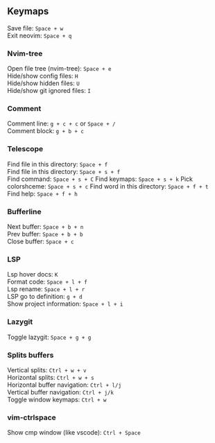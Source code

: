 ## Keymaps

Save file: `Space + w`</br>
Exit neovim: `Space + q`

### Nvim-tree

Open file tree (nvim-tree): `Space + e`</br>
Hide/show config files: `H`</br>
Hide/show hidden files: `U`</br>
Hide/show git ignored files: `I`

### Comment

Comment line: `g + c + c` or `Space + /`</br>
Comment block: `g + b + c`

### Telescope

Find file in this directory: `Space + f`</br>
Find file in this directory: `Space + s + f`</br>
Find command: `Space + s + C`
Find keymaps: `Space + s + k`
Pick colorshceme: `Space + s + c`
Find word in this directory: `Space + f + t`</br>
Find help: `Space + f + h`

### Bufferline

Next buffer: `Space + b + n`</br>
Prev buffer: `Space + b + b`</br>
Close buffer: `Space + c`

### LSP

Lsp hover docs: `K`</br>
Format code: `Space + l + f`</br>
Lsp rename: `Space + l + r` </br>
LSP go to definition: `g + d` </br>
Show project information: `Space + l + i` </br>

### Lazygit

Toggle lazygit: `Space + g + g`</br>

### Splits buffers

Vertical splits: `Ctrl + w + v`</br>
Horizontal splits: `Ctrl + w + s`</br>
Horizontal buffer navigation: `Ctrl + l/j`</br>
Vertical buffer navigation: `Ctrl + j/k`</br>
Toggle window keymaps: `Ctrl + w`</br>

### vim-ctrlspace

Show cmp window (like vscode): `Ctrl + Space`
